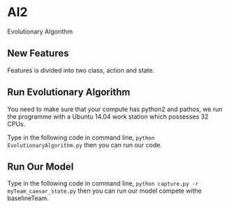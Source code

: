 # AI2
Evolutionary Algorithm

## New Features
Features is divided into two class, action and state.

## Run Evolutionary Algorithm
You need to make sure that your compute has python2 and pathos, we run the programme with a Ubuntu 14.04 work station which possesses 32 CPUs.

Type in the following code in command line, 
`python EvolutionaryAlgorithm.py`
then you can run our code.

## Run Our Model
Type in the following code in command line, 
`python capture.py -r myTeam_caesar_state.py`
then you can run our model compete withe baselineTeam.










